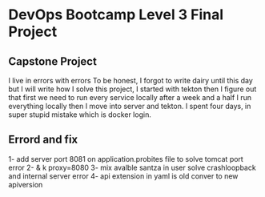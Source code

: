 # DevOps Bootcamp Level 3 Final Project

## Capstone Project
I live in errors with errors 
To be honest, I forgot to write dairy until this day but I will write how I solve this project, I started with tekton then I figure out that first we need to run every service locally after a week and a half I run everything locally then I move into server and tekton. I spent four days, in super stupid mistake which is docker login.
## Errord and fix
1- add server port 8081 on application.probites file to solve tomcat port error 
2- & k proxy=8080
3- mix avalble santza in user solve crashloopback and internal server error 
4- api extension in yaml is old conver to   new apiversion 

